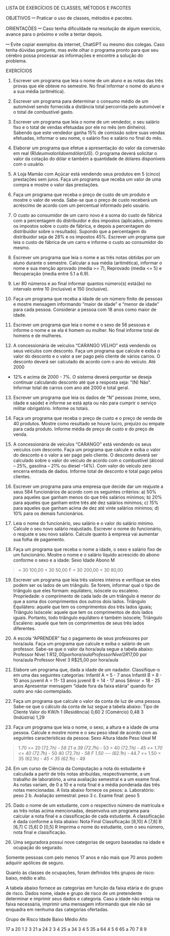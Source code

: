 LISTA DE EXERCÍCIOS DE CLASSES, MÉTODOS E PACOTES

OBJETIVOS
ꟷ Praticar o uso de classes, métodos e pacotes.

ORIENTAÇÕES
ꟷ Caso tenha dificuldade na resolução de algum exercício, avance para o próximo e volte a tentar
depois.

ꟷ Evite copiar exemplos da internet, ChatGPT ou mesmo dos colegas. Caso tenha dúvidas
pergunte, mas evite olhar o programa pronto para que seu cérebro possa processar as informações
e encontre a solução do problema.

EXERCÍCIOS

1. Escrever um programa que leia o nome de um aluno e as notas das três provas que ele obteve
no semestre. No final informar o nome do aluno e a sua média (aritmética). 

2. Escrever um programa para determinar o consumo médio de um automóvel sendo fornecida a
distância total percorrida pelo automóvel e o total de combustível gasto.

3. Escrever um programa que leia o nome de um vendedor, o seu salário fixo e o total de vendas
efetuadas por ele no mês (em dinheiro). Sabendo que este vendedor ganha 15% de comissão sobre
suas vendas efetuadas, informar o seu nome, o salário fixo e salário no final do mês.

4. Elaborar um programa que efetue a apresentação do valor da conversão em real (R$) de um
valor lido em dólar (US$). O programa deverá solicitar o valor da cotação do dólar e também a
quantidade de dólares disponíveis com o usuário.

5. A Loja Mamão com Açúcar está vendendo seus produtos em 5 (cinco) prestações sem juros.
Faça um programa que receba um valor de uma compra e mostre o valor das prestações.

6. Faça um programa que receba o preço de custo de um produto e mostre o valor de venda. Sabe-se que o preço de custo receberá um acréscimo de acordo com um percentual informado pelo usuário.

7. O custo ao consumidor de um carro novo é a soma do custo de fábrica com a percentagem do
distribuidor e dos impostos (aplicados, primeiro os impostos sobre o custo de fábrica, e depois a
percentagem do distribuidor sobre o resultado). Supondo que a percentagem do distribuidor seja
de 28% e os impostos 45%. Escrever um programa que leia o custo de fábrica de um carro e informe
o custo ao consumidor do mesmo.

8. Escrever um programa que leia o nome e as três notas obtidas por um aluno durante o semestre.
Calcular a sua média (aritmética), informar o nome e sua menção aprovado (media >= 7),
Reprovado (media <= 5) e Recuperação (media entre 5.1 a 6.9).

9. Ler 80 números e ao final informar quantos número(s) está(ão) no intervalo entre 10 (inclusive)
e 150 (inclusive).

10. Faça um programa que receba a idade de um número finito de pessoas e mostre mensagem
informando “maior de idade” e “menor de idade” para cada pessoa. Considerar a pessoa com 18
anos como maior de idade.

11. Escrever um programa que leia o nome e o sexo de 56 pessoas e informe o nome e se ela é
homem ou mulher. No final informe total de homens e de mulheres.

12. A concessionária de veículos “CARANGO VELHO” está vendendo os seus veículos com
desconto. Faça um programa que calcule e exiba o valor do desconto e o valor a ser pago pelo
cliente de vários carros. O desconto deverá ser calculado de acordo com o ano do veículo. Até 2000
- 12% e acima de 2000 - 7%. O sistema deverá perguntar se deseja continuar calculando desconto
até que a resposta seja: “(N) Não”. Informar total de carros com ano até 2000 e total geral.

13. Escrever um programa que leia os dados de “N” pessoas (nome, sexo, idade e saúde) e informe
se está apta ou não para cumprir o serviço militar obrigatório. Informe os totais.

14. Faça um programa que receba o preço de custo e o preço de venda de 40 produtos. Mostre
como resultado se houve lucro, prejuízo ou empate para cada produto. Informe média de preço de
custo e do preço de venda.

15. A concessionária de veículos “CARANGO” está vendendo os seus veículos com desconto. Faça
um programa que calcule e exiba o valor do desconto e o valor a ser pago pelo cliente. O desconto
deverá ser calculado sobre o valor do veículo de acordo com o combustível (álcool – 25%, gasolina
– 21% ou diesel –14%). Com valor do veículo zero encerra entrada de dados. Informe total de
desconto e total pago pelos clientes.

16. Escrever um programa para uma empresa que decide dar um reajuste a seus 584 funcionários
de acordo com os seguintes critérios:
a) 50% para aqueles que ganham menos do que três salários mínimos;
b) 20% para aqueles que ganham entre três até dez salários mínimos;
c) 15% para aqueles que ganham acima de dez até vinte salários mínimos;
d) 10% para os demais funcionários.

17. Leia o nome do funcionário, seu salário e o valor do salário mínimo. Calcule o seu novo salário
reajustado. Escrever o nome do funcionário, o reajuste e seu novo salário. Calcule quanto à
empresa vai aumentar sua folha de pagamento.

18. Faça um programa que receba o nome a idade, o sexo e salário fixo de um funcionário. Mostre
o nome e o salário líquido acrescido do abono conforme o sexo e a idade:
Sexo Idade Abono
M
>= 30 100,00
< 30 50,00
F
>= 30 200,00
< 30 80,00

19. Escrever um programa que leia três valores inteiros e verifique se eles podem ser os lados de
um triângulo. Se forem, informar qual o tipo de triângulo que eles formam: equilátero, isóscele ou
escaleno.
Propriedade: o comprimento de cada lado de um triângulo é menor do que a soma dos
comprimentos dos outros dois lados.
Triângulo Equilátero: aquele que tem os comprimentos dos três lados iguais;
Triângulo Isóscele: aquele que tem os comprimentos de dois lados iguais. Portanto, todo
triângulo equilátero é também isóscele;
Triângulo Escaleno: aquele que tem os comprimentos de seus três lados diferentes.

20. A escola “APRENDER” faz o pagamento de seus professores por hora/aula. Faça um programa
que calcule e exiba o salário de um professor. Sabe-se que o valor da hora/aula segue a tabela
abaixo:
Professor Nível 1 R$12,00 por hora/aula
Professor Nível 2 R$17,00 por hora/aula
Professor Nível 3 R$25,00 por hora/aula

21. Elabore um programa que, dada a idade de um nadador. Classifique-o em uma das seguintes
categorias:
Infantil A = 5 - 7 anos
Infantil B = 8 - 10 anos
juvenil A = 11- 13 anos
juvenil B = 14 - 17 anos
Sênior = 18 - 25 anos
Apresentar mensagem “idade fora da faixa etária” quando for outro ano não contemplado.

22. Faça um programa que calcule o valor da conta de luz de uma pessoa. Sabe-se que o cálculo
da conta de luz segue a tabela abaixo:
Tipo de Cliente Valor do KW/h
1 (Residência) 0,60
2 (Comércio) 0,48
3 (Indústria) 1,29

23. Faça um programa que leia o nome, o sexo, a altura e a idade de uma pessoa. Calcule e mostre
nome e o seu peso ideal de acordo com as seguintes características da pessoa:
Sexo Altura Idade Peso Ideal
M
> 1.70
<= 20 (72.7*h) - 58
21 a 39 (72.7*h) - 53
>= 40 (72.7*h) - 45
<= 1.70
<= 40 (72.7*h) - 50
> 40 (72.7*h) - 58
F
> 1.50 --- (62.1*h) - 44.7
<= 1.50
>= 35 (62.1*h) - 45
< 35 (62.1*h) - 49

24. Em um curso de Ciência da Computação a nota do estudante é calculada a partir de três notas
atribuídas, respectivamente, a um trabalho de laboratório, a uma avaliação semestral e a um exame
final. As notas variam, de 0 a 10 e a nota final é a média ponderada das três notas mencionadas.
A lista abaixo fornece os pesos:
a. Laboratório: peso 2
b. Avaliação semestral: peso 3
c. Exame final: peso 5

25. Dado o nome de um estudante, com o respectivo número de matrícula e as três notas acima
mencionadas, desenvolva um programa para calcular a nota final e a classificação de cada
estudante. A classificação é dada conforme a lista abaixo:
Nota Final Classificação
[8,10] A
[7,8] B
[6,7] C
[5,6] D
[0,5] R
Imprima o nome do estudante, com o seu número, nota final e classificação.

26. Uma seguradora possui nove categorias de seguro baseadas na idade e ocupação do segurado.

Somente pessoas com pelo menos 17 anos e não mais que 70 anos podem adquirir apólices de
seguro.

Quanto às classes de ocupações, foram definidos três grupos de risco: baixo, médio e alto.

A tabela abaixo fornece as categorias em função da faixa etária e do grupo de risco. 
Dados nome, idade e grupo de risco de um pretendente
determinar e imprimir seus dados e categoria. 
Caso a idade não esteja na faixa necessária, imprimir uma mensagem informando que ele não se enquadra
em nenhuma das categorias ofertadas.

Grupo de Risco 
Idade Baixo Médio Alto

17 a 20 1 2 3
21 a 24 2 3 4
25 a 34 3 4 5
35 a 64 4 5 6
65 a 70 7 8 9
